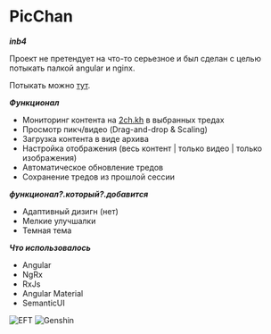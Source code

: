 # PicChan

***inb4***

Проект не претендует на что-то серьезное и был сделан с целью потыкать палкой angular и nginx.

Потыкать можно [тут](https://shaaark.ga/).

***Функционал***
- Мониторинг контента на [2ch.kh](https://2ch.hk/) в выбранных тредах
- Просмотр пикч/видео (Drag-and-drop & Scaling)
- Загрузка контента в виде архива
- Настройка отображения (весь контент | только видео | только изображения)
- Автоматическое обновление тредов
- Сохранение тредов из прошлой сессии

***функционал?.который?.добавится***
- Адаптивный дизигн (нет)
- Мелкие улучшалки
- Темная тема

***Что использовалось***
- Angular
- NgRx
- RxJs
- Angular Material 
- SemanticUI

![EFT](https://i.imgur.com/lTrO6DV.png)
![Genshin](https://i.imgur.com/bj0XvHq.png)